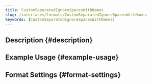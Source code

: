 ```yaml
---
title: CustomSeparatedIgnoreSpacesWithNames
slug: /interfaces/formats/CustomSeparatedIgnoreSpacesWithNames
keywords: [CustomSeparatedIgnoreSpacesWithNames]
---
```


## Description {#description}

## Example Usage {#example-usage}

## Format Settings {#format-settings}